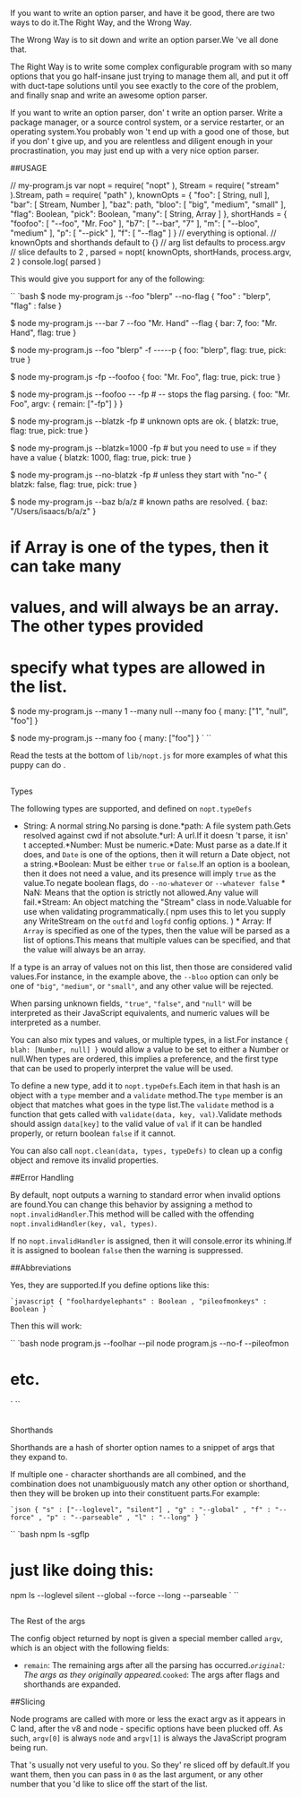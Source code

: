 If you want to write an option parser, and have it be good, there are
two ways to do it.The Right Way, and the Wrong Way.

The Wrong Way is to sit down and write an option parser.We 've all done
that.

The Right Way is to write some complex configurable program with so many
options that you go half-insane just trying to manage them all, and put
it off with duct-tape solutions until you see exactly to the core of the
problem, and finally snap and write an awesome option parser.

If you want to write an option parser, don'
t write an option parser.
Write a package manager, or a source control system, or a service
restarter, or an operating system.You probably won 't end up with a
good one of those, but if you don'
t give up, and you are relentless and
diligent enough in your procrastination, you may just end up with a very
nice option parser.

##USAGE

// my-program.js
var nopt = require( "nopt" ),
  Stream = require( "stream" ).Stream,
  path = require( "path" ),
  knownOpts = {
    "foo": [ String, null ],
    "bar": [ Stream, Number ],
    "baz": path,
    "bloo": [ "big", "medium", "small" ],
    "flag": Boolean,
    "pick": Boolean,
    "many": [ String, Array ]
  },
  shortHands = {
    "foofoo": [ "--foo", "Mr. Foo" ],
    "b7": [ "--bar", "7" ],
    "m": [ "--bloo", "medium" ],
    "p": [ "--pick" ],
    "f": [ "--flag" ]
  }
  // everything is optional.
  // knownOpts and shorthands default to {}
  // arg list defaults to process.argv
  // slice defaults to 2
  ,
  parsed = nopt( knownOpts, shortHands, process.argv, 2 )
console.log( parsed )

This would give you support
for any of the following:

``
`bash
$ node my-program.js --foo "blerp" --no-flag
{ "foo" : "blerp", "flag" : false }

$ node my-program.js ---bar 7 --foo "Mr. Hand" --flag
{ bar: 7, foo: "Mr. Hand", flag: true }

$ node my-program.js --foo "blerp" -f -----p
{ foo: "blerp", flag: true, pick: true }

$ node my-program.js -fp --foofoo
{ foo: "Mr. Foo", flag: true, pick: true }

$ node my-program.js --foofoo -- -fp  # -- stops the flag parsing.
{ foo: "Mr. Foo", argv: { remain: ["-fp"] } }

$ node my-program.js --blatzk -fp # unknown opts are ok.
{ blatzk: true, flag: true, pick: true }

$ node my-program.js --blatzk=1000 -fp # but you need to use = if they have a value
{ blatzk: 1000, flag: true, pick: true }

$ node my-program.js --no-blatzk -fp # unless they start with "no-"
{ blatzk: false, flag: true, pick: true }

$ node my-program.js --baz b/a/z # known paths are resolved.
{ baz: "/Users/isaacs/b/a/z" }

# if Array is one of the types, then it can take many
# values, and will always be an array.  The other types provided
# specify what types are allowed in the list.

$ node my-program.js --many 1 --many null --many foo
{ many: ["1", "null", "foo"] }

$ node my-program.js --many foo
{ many: ["foo"] }
`
``

Read the tests at the bottom of `lib/nopt.js`
for more examples of
what this puppy can do .

##
Types

The following types are supported,
and defined on `nopt.typeDefs`

* String: A normal string.No parsing is done.*path: A file system path.Gets resolved against cwd
if not absolute.*url: A url.If it doesn 't parse, it isn'
t accepted.*Number: Must be numeric.*Date: Must parse as a date.If it does,
and `Date`
is one of the options,
then it will
return a Date object, not a string.*Boolean: Must be either `true`
or `false`.If an option is a boolean,
then it does not need a value,
and its presence will imply `true`
as
the value.To negate boolean flags,
do `--no-whatever`
or `--whatever
  false` *
NaN: Means that the option is strictly not allowed.Any value will
fail.*Stream: An object matching the "Stream"
class in node.Valuable
for use when validating programmatically.( npm uses this to
  let you
  supply any WriteStream on the `outfd`
  and `logfd`
  config options. ) * Array: If `Array`
is specified as one of the types,
then the value
will be parsed as a list of options.This means that multiple values
can be specified,
and that the value will always be an array.

If a type is an array of values not on this list,
then those are
considered valid values.For instance,
in the example above,
the `--bloo`
option can only be one of `"big"`,
`"medium"`,
or `"small"`,
and any other value will be rejected.

When parsing unknown fields,
`"true"`,
`"false"`,
and `"null"`
will be
interpreted as their JavaScript equivalents,
and numeric values will be
interpreted as a number.

You can also mix types and values,
or multiple types,
in a list.For
instance `{ blah: [Number, null] }`
would allow a value to be set to
either a Number or null.When types are ordered,
this implies a
preference,
and the first type that can be used to properly interpret
the value will be used.

To define a new type,
add it to `nopt.typeDefs`.Each item in that
hash is an object with a `type`
member and a `validate`
method.The `type`
member is an object that matches what goes in the type list.The `validate`
method is a
function that gets called with `validate(data,
key, val)`.Validate methods should assign `data[key]`
to the valid
value of `val`
if it can be handled properly,
or
return boolean `false`
if it cannot.

You can also call `nopt.clean(data, types, typeDefs)`
to clean up a
config object and remove its invalid properties.

##Error Handling

By
default,
nopt outputs a warning to standard error when invalid
options are found.You can change this behavior by assigning a method
to `nopt.invalidHandler`.This method will be called with
the offending `nopt.invalidHandler(key, val, types)`.

If no `nopt.invalidHandler`
is assigned,
then it will console.error
its whining.If it is assigned to boolean `false`
then the warning is
suppressed.

##Abbreviations

Yes,
they are supported.If you define options like this:

``
`javascript
{ "foolhardyelephants" : Boolean
, "pileofmonkeys" : Boolean }
`
``

Then this will work:

``
`bash
node program.js --foolhar --pil
node program.js --no-f --pileofmon
# etc.
`
``

##
Shorthands

Shorthands are a hash of shorter option names to a snippet of args that
they expand to.

If multiple one - character shorthands are all combined,
and the
combination does not unambiguously match any other option or shorthand,
then they will be broken up into their constituent parts.For example:

``
`json
{ "s" : ["--loglevel", "silent"]
, "g" : "--global"
, "f" : "--force"
, "p" : "--parseable"
, "l" : "--long"
}
`
``

``
`bash
npm ls -sgflp
# just like doing this:
npm ls --loglevel silent --global --force --long --parseable
`
``

##
The Rest of the args

The config object returned by nopt is given a special member called `argv`,
which is an object with the following fields:

* `remain`: The remaining args after all the parsing has occurred.*`original`: The args as they originally appeared.*`cooked`: The args after flags and shorthands are expanded.

##Slicing

Node programs are called with more or less the exact argv as it appears in C land,
after the v8 and node - specific options have been plucked off.
As such,
`argv[0]`
is always `node`
and `argv[1]`
is always the
JavaScript program being run.

That 's usually not very useful to you.  So they'
re sliced off by
default.If you want them,
then you can pass in `0`
as the last
argument,
or any other number that you 'd like to slice off the start of
the list.